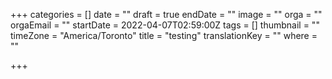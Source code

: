 +++
categories = []
date = ""
draft = true
endDate = ""
image = ""
orga = ""
orgaEmail = ""
startDate = 2022-04-07T02:59:00Z
tags = []
thumbnail = ""
timeZone = "America/Toronto"
title = "testing"
translationKey = ""
where = ""

+++
